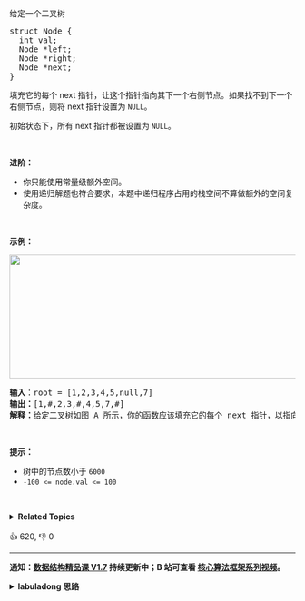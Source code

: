<p>给定一个二叉树</p>

<pre>
struct Node {
  int val;
  Node *left;
  Node *right;
  Node *next;
}</pre>

<p>填充它的每个 next 指针，让这个指针指向其下一个右侧节点。如果找不到下一个右侧节点，则将 next 指针设置为 <code>NULL</code>。</p>

<p>初始状态下，所有 next 指针都被设置为 <code>NULL</code>。</p>

<p> </p>

<p><strong>进阶：</strong></p>

<ul>
	<li>你只能使用常量级额外空间。</li>
	<li>使用递归解题也符合要求，本题中递归程序占用的栈空间不算做额外的空间复杂度。</li>
</ul>

<p> </p>

<p><strong>示例：</strong></p>

<p><img alt="" src="https://assets.leetcode-cn.com/aliyun-lc-upload/uploads/2019/02/15/117_sample.png" style="height: 218px; width: 640px;" /></p>

<pre>
<strong>输入</strong>：root = [1,2,3,4,5,null,7]
<strong>输出：</strong>[1,#,2,3,#,4,5,7,#]
<strong>解释：</strong>给定二叉树如图 A 所示，你的函数应该填充它的每个 next 指针，以指向其下一个右侧节点，如图 B 所示。序列化输出按层序遍历顺序（由 next 指针连接），'#' 表示每层的末尾。</pre>

<p> </p>

<p><strong>提示：</strong></p>

<ul>
	<li>树中的节点数小于 <code>6000</code></li>
	<li><code>-100 <= node.val <= 100</code></li>
</ul>

<p> </p>

<ul>
</ul>
<details><summary><strong>Related Topics</strong></summary>树 | 深度优先搜索 | 广度优先搜索 | 链表 | 二叉树</details><br>

<div>👍 620, 👎 0</div>

<div id="labuladong"><hr>

**通知：[数据结构精品课 V1.7](https://aep.h5.xeknow.com/s/1XJHEO) 持续更新中；B 站可查看 [核心算法框架系列视频](https://space.bilibili.com/14089380/channel/series)。**

<details><summary><strong>labuladong 思路</strong></summary>

## 基本思路

前文 [我的算法学习经验](https://labuladong.github.io/article/fname.html?fname=算法心得) 说过二叉树的递归分为「遍历」和「分解问题」两种思维模式。

但这题和 [116. 填充每个节点的下一个右侧节点指针](/problems/populating-next-right-pointers-in-each-node) 还不一样，输入的不是完全二叉树，所以不好直接用递归。

这题用 [BFS 算法](https://labuladong.github.io/article/fname.html?fname=BFS框架) 进行层序遍历比较直观，在 for 循环，无非就是想办法遍历所有节点，然后把这个节点和相邻节点连起来罢了。

当然，还有效率更高的方式，就是直接操作指针，不过略有些难懂，暂时不写。

**标签：[BFS 算法](https://mp.weixin.qq.com/mp/appmsgalbum?__biz=MzAxODQxMDM0Mw==&action=getalbum&album_id=2122002916411604996)，[二叉树](https://mp.weixin.qq.com/mp/appmsgalbum?__biz=MzAxODQxMDM0Mw==&action=getalbum&album_id=2121994699837177859)**

## 解法代码

```java
class Solution {
    public Node connect(Node root) {
        if (root == null) {
            return null;
        }
        // 二叉树层序遍历框架
        Queue<Node> q = new LinkedList<>();
        q.offer(root);
        while (!q.isEmpty()) {
            int sz = q.size();
            // 遍历一层
            Node pre = null;
            for (int i = 0; i < sz; i++) {
                Node cur = q.poll();
                // 链接当前层所有节点的 next 指针
                if (pre != null) {
                    pre.next = cur;
                }
                pre = cur;
                // 将下一层节点装入队列
                if (cur.left != null) {
                    q.offer(cur.left);
                }
                if (cur.right != null) {
                    q.offer(cur.right);
                }
            }
        }
        return root;
    }
}
```

</details>
</div>



